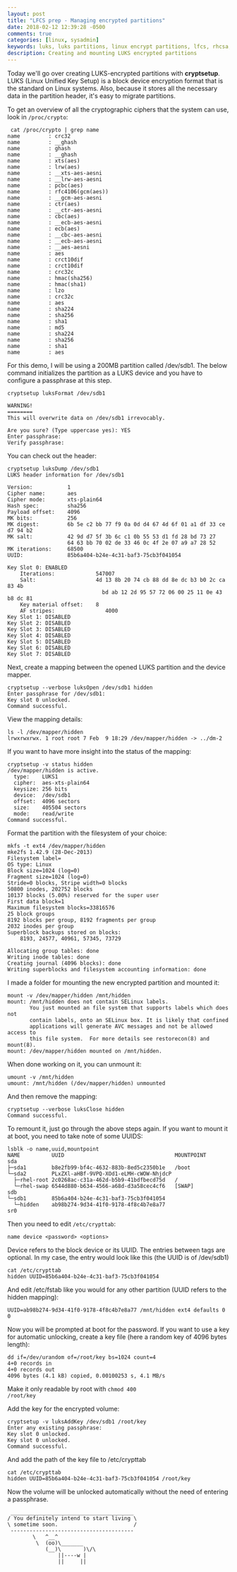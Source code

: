 ```yaml
---
layout: post
title: "LFCS prep - Managing encrypted partitions"
date: 2018-02-12 12:39:28 -0500
comments: true
categories: [linux, sysadmin]
keywords: luks, luks partitions, linux encrypt partitions, lfcs, rhcsa, lfcsa
description: Creating and mounting LUKS encrypted partitions
---
```


Today we'll go over creating LUKS-encrypted partitions with **cryptsetup**. LUKS (Linux Unified Key Setup) is a block device encryption format that is the standard on Linux systems. Also, because it stores all the necessary data in the partition header, it's easy to migrate partitions.

<!-- more -->

To get an overview of all the cryptographic ciphers that the system can use, look in <code>/proc/crypto</code>:

``` 
 cat /proc/crypto | grep name
name         : crc32
name         : __ghash
name         : ghash
name         : __ghash
name         : xts(aes)
name         : lrw(aes)
name         : __xts-aes-aesni
name         : __lrw-aes-aesni
name         : pcbc(aes)
name         : rfc4106(gcm(aes))
name         : __gcm-aes-aesni
name         : ctr(aes)
name         : __ctr-aes-aesni
name         : cbc(aes)
name         : __ecb-aes-aesni
name         : ecb(aes)
name         : __cbc-aes-aesni
name         : __ecb-aes-aesni
name         : __aes-aesni
name         : aes
name         : crct10dif
name         : crct10dif
name         : crc32c
name         : hmac(sha256)
name         : hmac(sha1)
name         : lzo
name         : crc32c
name         : aes
name         : sha224
name         : sha256
name         : sha1
name         : md5
name         : sha224
name         : sha256
name         : sha1
name         : aes
```

For this demo, I will be using a 200MB partition called /dev/sdb1. The below command initializes the partition as a LUKS device and you have to configure a passphrase at this step.

``` 
cryptsetup luksFormat /dev/sdb1

WARNING!
========
This will overwrite data on /dev/sdb1 irrevocably.

Are you sure? (Type uppercase yes): YES
Enter passphrase: 
Verify passphrase: 
```

You can check out the header:

``` 
cryptsetup luksDump /dev/sdb1
LUKS header information for /dev/sdb1

Version:           1
Cipher name:       aes
Cipher mode:       xts-plain64
Hash spec:         sha256
Payload offset:    4096
MK bits:           256
MK digest:         6b 5e c2 bb 77 f9 0a 0d d4 67 4d 6f 01 a1 df 33 ce d7 94 b2 
MK salt:           42 9d d7 5f 3b 6c c1 0b 55 53 d1 fd 28 bd 73 27 
                   64 63 bb 70 02 de 33 46 0c 4f 2e 07 a9 a7 28 52 
MK iterations:     68500
UUID:              85b6a404-b24e-4c31-baf3-75cb3f041054

Key Slot 0: ENABLED
    Iterations:             547007
    Salt:                   4d 13 8b 20 74 cb 88 dd 8e dc b3 b0 2c ca 83 4b 
                              bd ab 12 2d 95 57 72 06 00 25 11 0e 43 b8 dc 81 
    Key material offset:    8
    AF stripes:                4000
Key Slot 1: DISABLED
Key Slot 2: DISABLED
Key Slot 3: DISABLED
Key Slot 4: DISABLED
Key Slot 5: DISABLED
Key Slot 6: DISABLED
Key Slot 7: DISABLED
```

Next, create a mapping between the opened LUKS partition and the device mapper. 

``` 
cryptsetup --verbose luksOpen /dev/sdb1 hidden
Enter passphrase for /dev/sdb1: 
Key slot 0 unlocked.
Command successful.
```

View the mapping details:

``` 
ls -l /dev/mapper/hidden 
lrwxrwxrwx. 1 root root 7 Feb  9 18:29 /dev/mapper/hidden -> ../dm-2
```

If you want to have more insight into the status of the mapping:

``` 
cryptsetup -v status hidden
/dev/mapper/hidden is active.
  type:    LUKS1
  cipher:  aes-xts-plain64
  keysize: 256 bits
  device:  /dev/sdb1
  offset:  4096 sectors
  size:    405504 sectors
  mode:    read/write
Command successful.
```

Format the partition with the filesystem of your choice:

``` 
mkfs -t ext4 /dev/mapper/hidden
mke2fs 1.42.9 (28-Dec-2013)
Filesystem label=
OS type: Linux
Block size=1024 (log=0)
Fragment size=1024 (log=0)
Stride=0 blocks, Stripe width=0 blocks
50800 inodes, 202752 blocks
10137 blocks (5.00%) reserved for the super user
First data block=1
Maximum filesystem blocks=33816576
25 block groups
8192 blocks per group, 8192 fragments per group
2032 inodes per group
Superblock backups stored on blocks: 
    8193, 24577, 40961, 57345, 73729

Allocating group tables: done                            
Writing inode tables: done                            
Creating journal (4096 blocks): done
Writing superblocks and filesystem accounting information: done 
```

I made a folder for mounting the new encrypted partition and mounted it:

``` 
mount -v /dev/mapper/hidden /mnt/hidden
mount: /mnt/hidden does not contain SELinux labels.
       You just mounted an file system that supports labels which does not
       contain labels, onto an SELinux box. It is likely that confined
       applications will generate AVC messages and not be allowed access to
       this file system.  For more details see restorecon(8) and mount(8).
mount: /dev/mapper/hidden mounted on /mnt/hidden.
```

When done working on it, you can unmount it:

``` 
umount -v /mnt/hidden
umount: /mnt/hidden (/dev/mapper/hidden) unmounted
```

And then remove the mapping:

``` 
cryptsetup --verbose luksClose hidden
Command successful.
```

To remount it, just go through the above steps again. If you want to mount it at boot, you need to take note of some UUIDS:

``` 
lsblk -o name,uuid,mountpoint
NAME          UUID                                   MOUNTPOINT
sda                                                  
├─sda1        b8e2fb99-bf4c-4632-883b-8ed5c2350b1e   /boot
└─sda2        PLxZXl-aHBf-9VPQ-XOd1-eLMH-cWOW-NhjdcP 
  ├─rhel-root 2c0268ac-c31a-462d-b5b9-41bdfbecd75d   /
  └─rhel-swap 6544d880-b634-4566-a68d-d3a58cec4cf6   [SWAP]
sdb                                                  
└─sdb1        85b6a404-b24e-4c31-baf3-75cb3f041054   
  └─hidden    ab98b274-9d34-41f0-9178-4f8c4b7e8a77   
sr0                                                  
```


Then you need to edit <code>/etc/crypttab</code>:

``` 
name device <password> <options>
```

Device refers to the block device or its UUID. The entries between tags are optional. In my case, the entry would look like this (the UUID is of /dev/sdb1)

``` 
cat /etc/crypttab 
hidden UUID=85b6a404-b24e-4c31-baf3-75cb3f041054
```

And edit /etc/fstab like you would for any other partition (UUID refers to the hidden mapping):

``` 
UUID=ab98b274-9d34-41f0-9178-4f8c4b7e8a77 /mnt/hidden ext4 defaults 0 0
```

Now you will be prompted at boot for the password. If you want to use a key for automatic unlocking, create a key file (here a random key of 4096 bytes length):

``` 
dd if=/dev/urandom of=/root/key bs=1024 count=4 
4+0 records in
4+0 records out
4096 bytes (4.1 kB) copied, 0.00100253 s, 4.1 MB/s
```

Make it only readable by root with <code>chmod 400 /root/key</code>

Add the key for the encrypted volume:

``` 
cryptsetup -v luksAddKey /dev/sdb1 /root/key
Enter any existing passphrase: 
Key slot 0 unlocked.
Key slot 0 unlocked.
Command successful.
```

And add the path of the key file to /etc/crypttab
 
``` 
cat /etc/crypttab 
hidden UUID=85b6a404-b24e-4c31-baf3-75cb3f041054 /root/key
```

Now the volume will be unlocked automatically without the need of entering a passphrase.

``` 
 _______________________________________
/ You definitely intend to start living \
\ sometime soon.                        /
 ---------------------------------------
        \   ^__^
         \  (oo)\_______
            (__)\       )\/\
                ||----w |
                ||     ||
```
